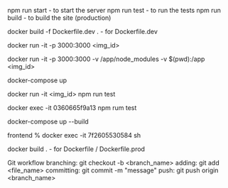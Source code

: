 npm run start - to start the server
npm run test - to run the tests
npm run build - to build the site (production)

docker build -f Dockerfile.dev . - for Dockerfile.dev

docker run -it -p 3000:3000 <img_id>

docker run -it -p 3000:3000 -v /app/node_modules -v $(pwd):/app <img_id>

docker-compose up

docker run -it <img_id> npm run test

docker exec -it 0360665f9a13 npm rum test

docker-compose up --build

frontend % docker exec -it 7f2605530584 sh

docker build . - for Dockerfile / Dockerfile.prod




Git workflow
branching:  git checkout -b <branch_name> 
adding:     git add <file_name>
committing: git commit -m "message"
push:       git push origin <branch_name>